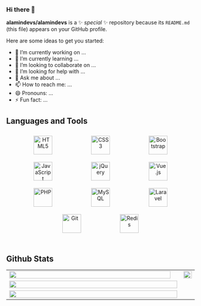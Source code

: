 ### Hi there 👋


**alamindevs/alamindevs** is a ✨ _special_ ✨ repository because its `README.md` (this file) appears on your GitHub profile.

Here are some ideas to get you started:

- 🔭 I’m currently working on ...
- 🌱 I’m currently learning ...
- 👯 I’m looking to collaborate on ...
- 🤔 I’m looking for help with ...
- 💬 Ask me about ...
- 📫 How to reach me: ...
- 😄 Pronouns: ...
- ⚡ Fun fact: ...

## Languages and Tools  
<div align="center">  
<img style="margin: 10px 50px" src="https://profilinator.rishav.dev/skills-assets/html5-original-wordmark.svg" alt="HTML5" height="50" />  
<img style="margin: 10px 50px" src="https://profilinator.rishav.dev/skills-assets/css3-original-wordmark.svg" alt="CSS3" height="50" />  
<img style="margin: 10px 50px" src="https://profilinator.rishav.dev/skills-assets/bootstrap-plain.svg" alt="Bootstrap" height="50" />  
<img style="margin: 10px 50px" src="https://profilinator.rishav.dev/skills-assets/javascript-original.svg" alt="JavaScript" height="50" />  
<img style="margin: 10px 50px" src="https://profilinator.rishav.dev/skills-assets/jquery.png" alt="jQuery" height="50" />  
<img style="margin: 10px 50px" src="https://profilinator.rishav.dev/skills-assets/vuejs-original-wordmark.svg" alt="Vue.js" height="50" />  
<img style="margin: 10px 50px" src="https://profilinator.rishav.dev/skills-assets/php-original.svg" alt="PHP" height="50" />  
<img style="margin: 10px 50px" src="https://profilinator.rishav.dev/skills-assets/mysql-original-wordmark.svg" alt="MySQL" height="50" />  
<img style="margin: 10px 50px" src="https://profilinator.rishav.dev/skills-assets/laravel-plain-wordmark.svg" alt="Laravel" height="50" />  
<img style="margin: 10px 50px" src="https://profilinator.rishav.dev/skills-assets/git-scm-icon.svg" alt="Git" height="50" />  
<img style="margin: 10px 50px" src="https://profilinator.rishav.dev/skills-assets/redis-original-wordmark.svg" alt="Redis" height="50" />  
</div>  

<br/>  

## Github Stats  
<table>
  <tr>
  <td valign="top" width="50%">
    <img src="https://github-readme-stats.vercel.app/api?username=alamindevs&show_icons=true&count_private=true&hide_border=true" align="left" style="width: 98%" />
  </td>
  <td valign="top" width="50%">
    <div align="right">
      <img src="https://github-readme-stats.vercel.app/api/top-langs/?username=alamindevs&hide_border=true&layout=compact" align="right" style="width: 98%" />
    </div>
   </td>
 </tr>
  <tr>
    <td width="100%">
    <img src="https://github-readme-streak-stats.herokuapp.com/?user=alamindevs&theme=city_light&hide_border=true" align="right" style="width: 100%" />
    </td>
  </tr>
  <tr>
    <td width="100%">
    <img src="https://github-profile-trophy.vercel.app/?username=alamindevs&theme=flat&no-frame=false&no-bg=false&margin-w=4" align="right" style="width: 100%" />
    </td>
  </tr>
</table>  

<br/>  
